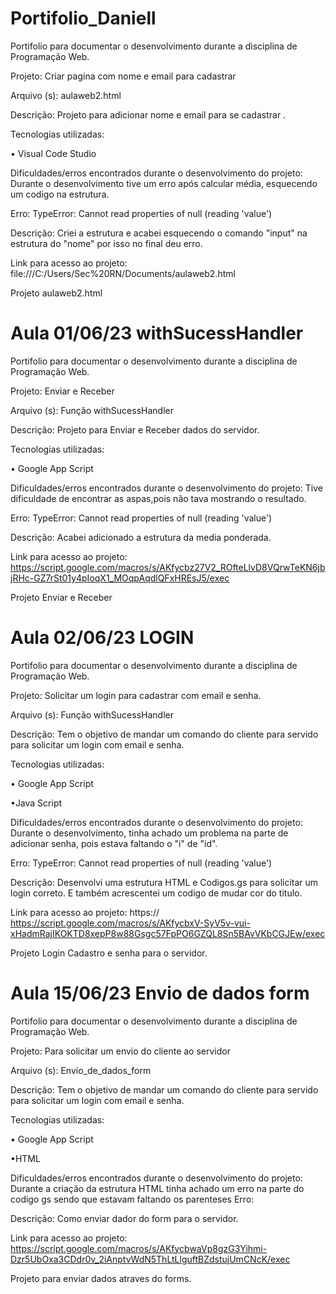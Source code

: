 # Portifolio_Daniell
Portifolio para documentar o desenvolvimento durante a disciplina de Programação Web.


Projeto: Criar pagina com nome e email para cadastrar

Arquivo (s): aulaweb2.html


Descrição: Projeto para adicionar nome e email para se cadastrar .

Tecnologias utilizadas:

• Visual Code Studio

Dificuldades/erros encontrados durante o desenvolvimento do projeto: Durante o desenvolvimento tive um erro após calcular média, esquecendo um codigo na estrutura.

Erro: TypeError: Cannot read properties of null (reading 'value')

Descrição: Criei a estrutura e acabei esquecendo o comando "input" na estrutura do "nome" por isso no final deu erro.

Link para acesso ao projeto: file:///C:/Users/Sec%20RN/Documents/aulaweb2.html

Projeto aulaweb2.html




# Aula 01/06/23 withSucessHandler

Portifolio para documentar o desenvolvimento durante a disciplina de Programação Web.

Projeto: Enviar e Receber

Arquivo (s): Função withSucessHandler

Descrição: Projeto para Enviar e Receber dados do servidor.

Tecnologias utilizadas:

• Google App Script

Dificuldades/erros encontrados durante o desenvolvimento do projeto: Tive dificuldade de encontrar as aspas,pois não tava mostrando o resultado.

Erro: TypeError: Cannot read properties of null (reading 'value')

Descrição: Acabei adicionado a estrutura da media ponderada.

Link para acesso ao projeto: https://script.google.com/macros/s/AKfycbz27V2_ROfteLlvD8VQrwTeKN6jbjRHc-GZ7rSt01y4pIoqX1_MOqpAqdlQFxHREsJ5/exec

Projeto Enviar e Receber  



# Aula 02/06/23 LOGIN


Portifolio para documentar o desenvolvimento durante a disciplina de Programação Web.

Projeto: Solicitar um login para cadastrar com email e senha.

Arquivo (s): Função withSucessHandler

Descrição: Tem o objetivo de mandar um comando do cliente para servido para solicitar um login com email e senha.

Tecnologias utilizadas:

• Google App Script

•Java Script

Dificuldades/erros encontrados durante o desenvolvimento do projeto: Durante o desenvolvimento, tinha achado um problema na parte de adicionar senha, pois estava faltando o "i" de "id".

Erro: TypeError: Cannot read properties of null (reading 'value')

Descrição: Desenvolvi uma estrutura HTML e Codigos.gs para solicitar um login correto. E também acrescentei um codigo de mudar cor do titulo.

Link para acesso ao projeto: https:// https://script.google.com/macros/s/AKfycbxV-SyV5v-vui-xHadmRajIKOKTD8xepP8w88Gsgc57FpPO6GZQL8Sn5BAvVKbCGJEw/exec

Projeto Login Cadastro e senha para o servidor.

# Aula 15/06/23 Envio de dados form

Portifolio para documentar o desenvolvimento durante a disciplina de Programação Web.

Projeto: Para solicitar um envio do cliente ao servidor 

Arquivo (s): Envio_de_dados_form

Descrição: Tem o objetivo de mandar um comando do cliente para servido para solicitar um login com email e senha.

Tecnologias utilizadas:

• Google App Script

•HTML

Dificuldades/erros encontrados durante o desenvolvimento do projeto: Durante a criação da estrutura HTML tinha achado um erro na parte do codigo gs sendo que estavam faltando os parenteses
Erro:

Descrição: Como enviar dador do form para o servidor.

Link para acesso ao projeto: https://script.google.com/macros/s/AKfycbwaVp8gzG3Yihmi-Dzr5UbOxa3CDdr0v_2iAnptvWdN5ThLtLlguftBZdstujUmCNcK/exec

Projeto para enviar dados atraves do forms.

